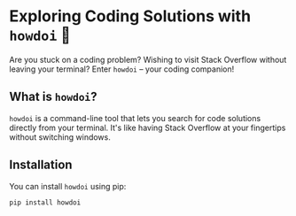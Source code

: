 # Exploring Coding Solutions with `howdoi` 🚀

Are you stuck on a coding problem? Wishing to visit Stack Overflow without leaving your terminal? Enter `howdoi` – your coding companion!

## What is `howdoi`?

`howdoi` is a command-line tool that lets you search for code solutions directly from your terminal. It's like having Stack Overflow at your fingertips without switching windows.

## Installation

You can install `howdoi` using pip:

```bash
pip install howdoi
